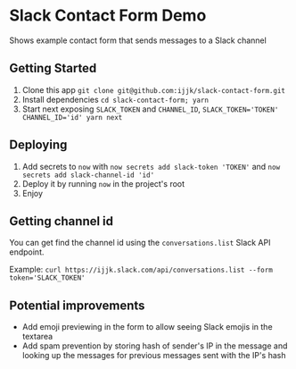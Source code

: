 # Slack Contact Form Demo

Shows example contact form that sends messages to a Slack channel

## Getting Started

1. Clone this app `git clone git@github.com:ijjk/slack-contact-form.git`
2. Install dependencies `cd slack-contact-form; yarn`
3. Start next exposing `SLACK_TOKEN` and `CHANNEL_ID`, `SLACK_TOKEN='TOKEN' CHANNEL_ID='id' yarn next`

## Deploying

1. Add secrets to `now` with `now secrets add slack-token 'TOKEN'` and `now secrets add slack-channel-id 'id'`
2. Deploy it by running `now` in the project's root
3. Enjoy

## Getting channel id

You can get find the channel id using the `conversations.list` Slack API endpoint.

Example: `curl https://ijjk.slack.com/api/conversations.list --form token='SLACK_TOKEN'`

## Potential improvements

- Add emoji previewing in the form to allow seeing Slack emojis in the textarea
- Add spam prevention by storing hash of sender's IP in the message and looking up the messages for previous messages sent with the IP's hash